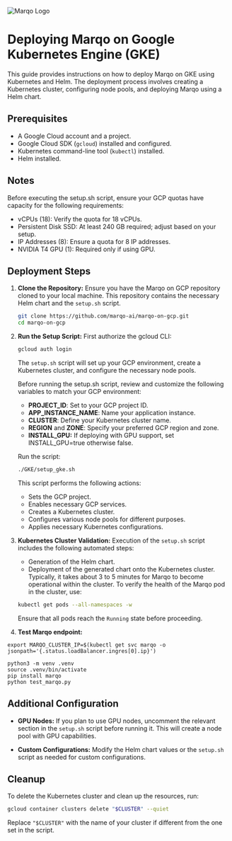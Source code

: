 ![Marqo Logo](../resources/marqo.png)

# Deploying Marqo on Google Kubernetes Engine (GKE)

This guide provides instructions on how to deploy Marqo on GKE using Kubernetes and Helm. The deployment process involves creating a Kubernetes cluster, configuring node pools, and deploying Marqo using a Helm chart.

## Prerequisites

- A Google Cloud account and a project.
- Google Cloud SDK (`gcloud`) installed and configured.
- Kubernetes command-line tool (`kubectl`) installed.
- Helm installed.

## Notes
Before executing the setup.sh script, ensure your GCP quotas have capacity for the following requirements:

- vCPUs (18): Verify the quota for 18 vCPUs.
- Persistent Disk SSD: At least 240 GB required; adjust based on your setup.
- IP Addresses (8): Ensure a quota for 8 IP addresses.
- NVIDIA T4 GPU (1): Required only if using GPU.

## Deployment Steps

1. **Clone the Repository:**
   Ensure you have the Marqo on GCP repository cloned to your local machine. This repository contains the necessary Helm chart and the `setup.sh` script.

   ```bash
   git clone https://github.com/marqo-ai/marqo-on-gcp.git
   cd marqo-on-gcp
   ```

2. **Run the Setup Script:**
   First authorize the gcloud CLI:

   ```bash
   gcloud auth login
   ```
   The `setup.sh` script will set up your GCP environment, create a Kubernetes cluster, and configure the necessary node pools.

   Before running the setup.sh script, review and customize the following variables to match your GCP environment:

   - **PROJECT_ID**: Set to your GCP project ID.
   - **APP_INSTANCE_NAME**: Name your application instance.
   - **CLUSTER**: Define your Kubernetes cluster name.
   - **REGION** and **ZONE**: Specify your preferred GCP region and zone.
   - **INSTALL_GPU:** If deploying with GPU support, set INSTALL_GPU=true otherwise false.


   Run the script:
   ```bash
   ./GKE/setup_gke.sh
   ```

   This script performs the following actions:
   - Sets the GCP project.
   - Enables necessary GCP services.
   - Creates a Kubernetes cluster.
   - Configures various node pools for different purposes.
   - Applies necessary Kubernetes configurations.

3. **Kubernetes Cluster Validation:**
   Execution of the `setup.sh` script includes the following automated steps:
   - Generation of the Helm chart.
   - Deployment of the generated chart onto the Kubernetes cluster.
   Typically, it takes about 3 to 5 minutes for Marqo to become operational within the cluster. To verify the health of the Marqo pod in the cluster, use:
   ```bash
   kubectl get pods --all-namespaces -w
   ```
   Ensure that all pods reach the `Running` state before proceeding.

4. **Test Marqo endpoint:**

```
export MARQO_CLUSTER_IP=$(kubectl get svc marqo -o jsonpath='{.status.loadBalancer.ingres[0].ip}')

python3 -m venv .venv
source .venv/bin/activate
pip install marqo
python test_marqo.py
```

## Additional Configuration

- **GPU Nodes:** If you plan to use GPU nodes, uncomment the relevant section in the `setup.sh` script before running it. This will create a node pool with GPU capabilities.

- **Custom Configurations:** Modify the Helm chart values or the `setup.sh` script as needed for custom configurations.

## Cleanup

To delete the Kubernetes cluster and clean up the resources, run:

```bash
gcloud container clusters delete "$CLUSTER" --quiet
```

Replace `"$CLUSTER"` with the name of your cluster if different from the one set in the script.

